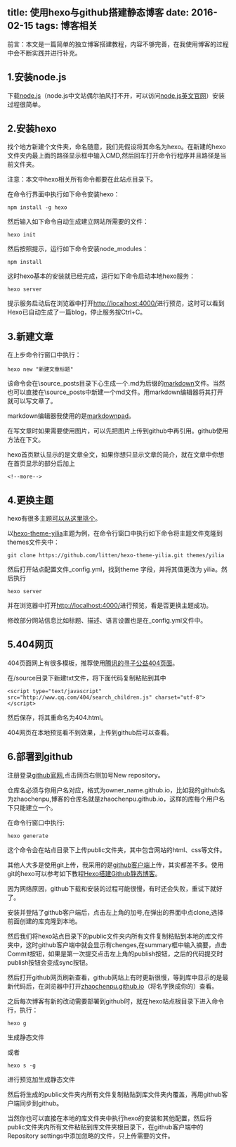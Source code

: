 title: 使用hexo与github搭建静态博客
date: 2016-02-15
tags: 博客相关
---
前言：本文是一篇简单的独立博客搭建教程，内容不够完善，在我使用博客的过程中会不断实践并进行补充。<!--more-->


## 1.安装node.js ##
下载[node.js](http://nodejs.cn/ "node.js中文地址")（node.js中文站偶尔抽风打不开，可以访问[node.js英文官网](https://nodejs.org/en/)）安装过程很简单。

## 2.安装hexo ##
找个地方新建个文件夹，命名随意，我们先假设将其命名为hexo。在新建的hexo文件夹内最上面的路径显示框中输入CMD,然后回车打开命令行程序并且路径是当前文件夹。

注意：本文中hexo相关所有命令都要在此站点目录下。

在命令行界面中执行如下命令安装hexo：

    npm install -g hexo

然后输入如下命令自动生成建立网站所需要的文件：

    hexo init
然后按照提示，运行如下命令安装node_modules：

    npm install
这时hexo基本的安装就已经完成，运行如下命令启动本地hexo服务：

    hexo server

提示服务启动后在浏览器中打开[http://localhost:4000/](http://localhost:4000/)进行预览，这时可以看到Hexo已自动生成了一篇blog，停止服务按Ctrl+C。

## 3.新建文章 ##

在上步命令行窗口中执行：

    hexo new "新建文章标题"
该命令会在\source\_posts目录下心生成一个.md为后缀的[markdown](http://baike.baidu.com/link?url=xNu_6Vbv6T8zOIdoIMAqofazcCQFYyLlskDSddWSjq9N3OhbPoLOX4zCuHY0kD2gEKGlyzbO9EFBpsgG_Ymfhq)文件。当然也可以直接在\source_posts中新建一个md文件。用markdown编辑器将其打开就可以写文章了。

markdown编辑器我使用的是[markdownpad](http://markdownpad.com/)。

在写文章时如果需要使用图片，可以先把图片上传到github中再引用。github使用方法在下文。

hexo首页默认显示的是文章全文，如果你想只显示文章的简介，就在文章中你想在首页显示的部分后加上 
    
    <!--more-->


## 4.更换主题 ##

hexo有很多主题[可以从这里挑个](http://www.zhihu.com/question/24422335)。

以[hexo-theme-yilia](https://github.com/litten/hexo-theme-yilia)主题为例，在命令行窗口中执行如下命令将主题文件克隆到themes文件夹中：

    git clone https://github.com/litten/hexo-theme-yilia.git themes/yilia
然后打开站点配置文件_config.yml，找到theme 字段，并将其值更改为 yilia。然后执行

    hexo server
并在浏览器中打开[http://localhost:4000/](http://localhost:4000/)进行预览，看是否更换主题成功。

修改部分网站信息比如标题、描述、语言设置也是在_config.yml文件中。

## 5.404网页 ##

404页面网上有很多模板，推荐使用[腾讯的寻子公益404页面](http://www.qq.com/404/)。

在/source目录下新建txt文件，将下面代码复制粘贴到其中

    <script type="text/javascript" src="http://www.qq.com/404/search_children.js" charset="utf-8"></script>
然后保存，将其重命名为404.html。

404网页在本地预览看不到效果，上传到github后可以查看。

## 6.部署到github ##

注册登录[github官网](https://github.com/),点击网页右侧加号New repository。

仓库名必须与你用户名对应，格式为owner_name.github.io，比如我的github名为zhaochenpu,博客的仓库名就是zhaochenpu.github.io，这样的库每个用户名下只能建立一个。

在命令行窗口中执行:

    hexo generate
这个命令会在站点目录下上传public文件夹，其中包含网站的html、css等文件。

其他人大多是使用git上传，我采用的是[github客户端](https://desktop.github.com/)上传，其实都差不多。使用git的hexo可以参考如下教程[Hexo搭建Github静态博客](http://www.cnblogs.com/zhcncn/p/4097881.html)。

因为网络原因，github下载和安装的过程可能很慢，有时还会失败，重试下就好了。

安装并登陆了github客户端后，点击左上角的加号,在弹出的界面中点clone,选择前面创建的库克隆到本地。

然后我们将hexo站点目录下的public文件夹内所有文件复制粘贴到本地的库文件夹中，这时github客户端中就会显示有chenges,在summary框中输入摘要，点击Commit按钮，如果是第一次提交点击左上角的publish按钮，之后的代码提交时publish按钮会变成sync按钮。

然后打开github网页刷新查看，github网站上有时更新很慢，等到库中显示的是最新代码后，在浏览器中打开[zhaochenpu.github.io](http://zhaochenpu.github.io/)（将名字换成你的）查看。

之后每次博客有新的改动需要部署到github时，就在hexo站点根目录下进入命令行，执行：

    hexo g

生成静态文件

或者

    hexo s -g
进行预览加生成静态文件
    
然后将生成的public文件夹内所有文件复制粘贴到库文件夹内覆盖，再用github客户端同步到github。

当然你也可以直接在本地的库文件夹中执行hexo的安装和其他配置，然后将public文件夹内所有文件粘贴到库文件夹根目录下，在github客户端中的Repository settings中添加忽略的文件，只上传需要的文件。









